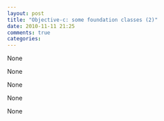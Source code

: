 ```yaml
---
layout: post
title: "Objective-c: some foundation classes (2)"
date: 2010-11-11 21:25
comments: true
categories: 
---
```


None


None


None


None


None

